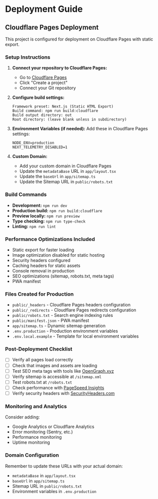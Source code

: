 # Deployment Guide

## Cloudflare Pages Deployment

This project is configured for deployment on Cloudflare Pages with static export.

### Setup Instructions

1. **Connect your repository to Cloudflare Pages:**
   - Go to [Cloudflare Pages](https://pages.cloudflare.com/)
   - Click "Create a project"
   - Connect your Git repository

2. **Configure build settings:**
   ```
   Framework preset: Next.js (Static HTML Export)
   Build command: npm run build:cloudflare
   Build output directory: out
   Root directory: (leave blank unless in subdirectory)
   ```

3. **Environment Variables (if needed):**
   Add these in Cloudflare Pages settings:
   ```
   NODE_ENV=production
   NEXT_TELEMETRY_DISABLED=1
   ```

4. **Custom Domain:**
   - Add your custom domain in Cloudflare Pages
   - Update the `metadataBase` URL in `app/layout.tsx`
   - Update the `baseUrl` in `app/sitemap.ts`
   - Update the Sitemap URL in `public/robots.txt`

### Build Commands

- **Development:** `npm run dev`
- **Production build:** `npm run build:cloudflare`
- **Preview locally:** `npm run preview`
- **Type checking:** `npm run type-check`
- **Linting:** `npm run lint`

### Performance Optimizations Included

- Static export for faster loading
- Image optimization disabled for static hosting
- Security headers configured
- Caching headers for static assets
- Console removal in production
- SEO optimizations (sitemap, robots.txt, meta tags)
- PWA manifest

### Files Created for Production

- `public/_headers` - Cloudflare Pages headers configuration
- `public/_redirects` - Cloudflare Pages redirects configuration
- `public/robots.txt` - Search engine indexing rules
- `public/manifest.json` - PWA manifest
- `app/sitemap.ts` - Dynamic sitemap generation
- `.env.production` - Production environment variables
- `.env.local.example` - Template for local environment variables

### Post-Deployment Checklist

- [ ] Verify all pages load correctly
- [ ] Check that images and assets are loading
- [ ] Test SEO meta tags with tools like [OpenGraph.xyz](https://www.opengraph.xyz/)
- [ ] Verify sitemap is accessible at `/sitemap.xml`
- [ ] Test robots.txt at `/robots.txt`
- [ ] Check performance with [PageSpeed Insights](https://pagespeed.web.dev/)
- [ ] Verify security headers with [SecurityHeaders.com](https://securityheaders.com/)

### Monitoring and Analytics

Consider adding:
- Google Analytics or Cloudflare Analytics
- Error monitoring (Sentry, etc.)
- Performance monitoring
- Uptime monitoring

### Domain Configuration

Remember to update these URLs with your actual domain:
- `metadataBase` in `app/layout.tsx`
- `baseUrl` in `app/sitemap.ts`
- Sitemap URL in `public/robots.txt`
- Environment variables in `.env.production`
